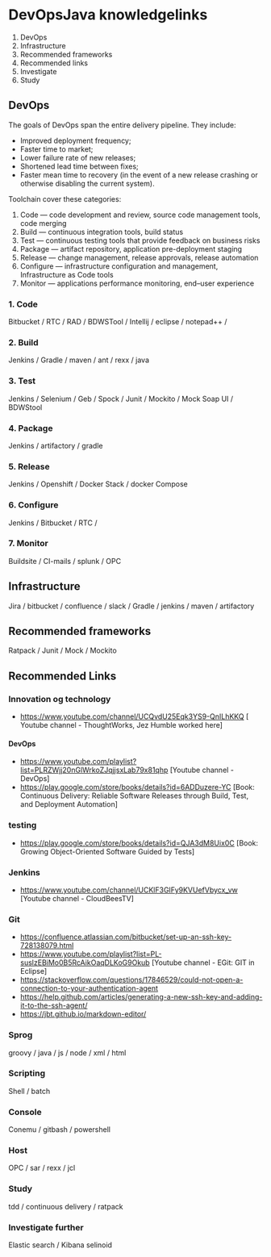 # DevOpsJava knowledgelinks
1. DevOps
2. Infrastructure
3. Recommended frameworks
4. Recommended links
5. Investigate
6. Study



## DevOps
The goals of DevOps span the entire delivery pipeline. They include:

* Improved deployment frequency;
* Faster time to market;
* Lower failure rate of new releases;
* Shortened lead time between fixes;
* Faster mean time to recovery (in the event of a new release crashing or otherwise disabling the current system).


Toolchain cover these categories:
1. Code — code development and review, source code management tools, code merging
2. Build — continuous integration tools, build status
3. Test — continuous testing tools that provide feedback on business risks
4. Package — artifact repository, application pre-deployment staging
5. Release — change management, release approvals, release automation
6. Configure — infrastructure configuration and management, Infrastructure as Code tools
7. Monitor — applications performance monitoring, end–user experience

### 1. Code
Bitbucket / RTC / RAD / BDWSTool / Intellij / eclipse / notepad++ /

### 2. Build
Jenkins / Gradle / maven / ant / rexx / java

### 3. Test
Jenkins / Selenium / Geb / Spock / Junit / Mockito / Mock
Soap UI / BDWStool

### 4. Package
Jenkins / artifactory / gradle  

### 5. Release
Jenkins / Openshift / Docker Stack / docker Compose

### 6. Configure
Jenkins / Bitbucket / RTC /

### 7. Monitor
Buildsite / CI-mails / splunk / OPC

## Infrastructure
Jira / bitbucket / confluence / slack /
Gradle / jenkins / maven / artifactory

## Recommended frameworks
Ratpack / Junit / Mock / Mockito



## Recommended Links
### Innovation og technology
* https://www.youtube.com/channel/UCQvdU25Eqk3YS9-QnILhKKQ [
Youtube channel - ThoughtWorks, Jez Humble worked here]

#### DevOps
* https://www.youtube.com/playlist?list=PLRZWjj20nGlWrkoZJqjjsxLab79x81qhp [Youtube channel - DevOps]
* https://play.google.com/store/books/details?id=6ADDuzere-YC [Book: Continuous Delivery: Reliable Software Releases through Build, Test, and Deployment Automation]

### testing
* https://play.google.com/store/books/details?id=QJA3dM8Uix0C [Book: Growing Object-Oriented Software Guided by Tests]


### Jenkins
* https://www.youtube.com/channel/UCKlF3GIFy9KVUefVbycx_vw [Youtube channel - CloudBeesTV]


### Git
* https://confluence.atlassian.com/bitbucket/set-up-an-ssh-key-728138079.html
* https://www.youtube.com/playlist?list=PL-suslzEBiMo0B5RcAikOaqDLKoG9Okub [Youtube channel - EGit: GIT in Eclipse]
* https://stackoverflow.com/questions/17846529/could-not-open-a-connection-to-your-authentication-agent
* https://help.github.com/articles/generating-a-new-ssh-key-and-adding-it-to-the-ssh-agent/
* https://jbt.github.io/markdown-editor/


### Sprog
groovy / java / js / node / xml / html

### Scripting
Shell / batch

### Console
Conemu / gitbash / powershell

### Host
OPC / sar / rexx / jcl

### Study
tdd / continuous delivery / ratpack


### Investigate further
Elastic search / Kibana
selinoid

